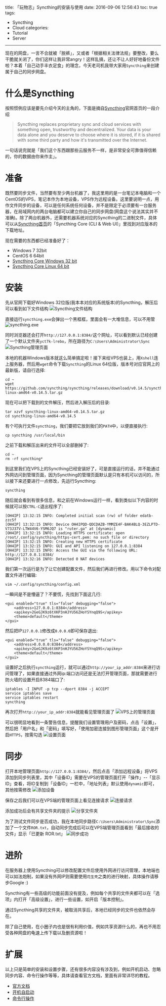 title: 「玩物志」Syncthing的安装与使用
date: 2016-09-06 12:56:43
toc: true
tags:
- Syncthing
- Cloud
categories:
- Tutorial
- Server
---
现在的网盘，一言不合就被「脱裤」，又或者「根据相关法律法规」要整改，要么干脆就关闭了，你们这样让我非常angry！这样乱搞，还让不让人好好地备份文件啦？本着「自己动手丰衣足食」的理念，今天老司机我带大家用`Syncthing`来创建属于自己的同步网盘。

# 什么是Syncthing
按照惯例应该是要先介绍今天的主角的，下面是摘自[Syncthing](https://syncthing.net/ "访问Syncthing官网")官网首页的一段介绍
> Syncthing replaces proprietary sync and cloud services with something open, trustworthy and decentralized. Your data is your data alone and you deserve to choose where it is stored, if it is shared with some third party and how it's transmitted over the Internet.

一句话说完就是「我们这个东西跟那些云服务不一样，是非常安全可靠值得信赖的，你的数据由你来作主」。

# 准备
既然要同步文件，当然要有至少两台机器了，我这里用的是一台笔记本电脑和一个CentOS的VPS，笔记本作为本地设备，VPS作为远程设备。这里要说明一点，用作文件同步的设备，可以是任何系统任何设备，并不是限定于必须要有一台服务器，在局域网内的两台电脑都可以建立你自己的同步网盘(网盘这个说法其实并不准确)。除了两台机器外，还需要机器系统对应的Syncthing的二进制文件，具体可以从[Syncthing首页](https://syncthing.net/ "访问Syncthing首页")的「Syncthing Core (CLI & Web UI)」里找到对应版本的下载地址。

现在需要的东西都已经准备好了：
- Windows 7 32bit
- CentOS 6 64bit
- [Syncthing Core Windows 32 bit](https://github.com/syncthing/syncthing/releases/download/v0.14.5/syncthing-windows-386-v0.14.5.zip "Syncthing Core Windows 32 bit")
- [Syncthing Core Linux 64 bit](https://github.com/syncthing/syncthing/releases/download/v0.14.5/syncthing-linux-amd64-v0.14.5.tar.gz "Syncthing Core Linux 64 bit")

# 安装
先从官网下载好Windows 32位版(我本本对应的系统版本)的Syncthing，解压后可以看到如下文件结构
![Syncthing文件结构](/images/Syncthing/1.PNG)

直接运行`syncthing.exe`会弹出一个黑框框，里面会有一大堆信息，可以不用管
![syncthing.exe](/images/Syncthing/2.PNG)

同时浏览器还会打开`http://127.0.0.1:8384/`这个网址，可以看到默认已经创建了一个默认文件夹`yct7k-lrebo`，所在路径为`C:\Users\Administrator\Sync`
![Syncthing管理页面](/images/Syncthing/3.PNG)

本地的机器Windows版本就这么简单搞定啦！接下来给VPS也装上，用`Xshell`连上服务器，然后用`wget`命令下载`Syncthing`的Linux 64位版，版本号对应官网上的最新版，请自行选择:
```
cd ~
wget https://github.com/syncthing/syncthing/releases/download/v0.14.5/syncthing-linux-amd64-v0.14.5.tar.gz
```

现在可以把下载到的文件解压，然后进入解压后的目录:
```
tar xzvf syncthing-linux-amd64-v0.14.5.tar.gz
cd syncthing-linux-amd64-v0.14.5
```

有个可执行文件`syncthing`，我们要把它放到我们的`PATH`中，以便直接执行:
```
cp syncthing /usr/local/bin
```

之前下载和解压出来的文件可以全部删掉了:
```
cd ~
rm -rf syncthing*
```

到这里我们在VPS上的Syncthing已经安装好了，可是直接运行的话，并不能通过外网访问到管理页面，因为Syncthing的管理页面默认是只有本机可以访问的，所以接下来还要进行一点修改，先运行Syncthing:
```
syncthing
```

随后就会看到有很多信息，和之前在Windows运行一样，看到类似以下内容的时候就可以按`CTRL-C`退出程序了:
```
[OH4IP] 13:32:15 INFO: Completed initial scan (rw) of folder edatb-zzc5f
[OH4IP] 13:32:15 INFO: Device OH4IPQD-QDCDAZB-YMMZE4F-BAK4BLQ-3EZLPTD-V73J37V-LTW44V6-YSM6JQ7 is "ruter.ga" at [dynamic]
[OH4IP] 13:32:15 INFO: Loading HTTPS certificate: open /root/.config/syncthing/https-cert.pem: no such file or directory
[OH4IP] 13:32:15 INFO: Creating new HTTPS certificate
[OH4IP] 13:32:15 INFO: GUI and API listening on 127.0.0.1:8384
[OH4IP] 13:32:15 INFO: Access the GUI via the following URL: http://127.0.0.1:8384/
[OH4IP] 13:32:16 INFO: Detected 0 NAT devices
```

我们第一次运行是为了让它创建配置文件，然后我们再进行修改。用以下命令对配置文件进行编辑:
```
vim ~/.config/syncthing/config.xml
```

一瞬间是不是懵逼了？不要慌，先找到下面这几行:
```
<gui enabled="true" tls="false" debugging="false">
    <address>127.0.0.1:8384</address>
    <apikey>2GeGJK9z6tXKP3nHJYU56ZHoYSYnqQ9S</apikey>
    <theme>default</theme>
</gui>
```

然后把IP`127.0.0.1`修改成`0.0.0.0`即可保存退出:
```
<gui enabled="true" tls="false" debugging="false">
    <address>0.0.0.0:8384</address>
    <apikey>2GeGJK9z6tXKP3nHJYU56ZHoYSYnqQ9S</apikey>
    <theme>default</theme>
</gui>
```

设置好之后执行`syncthing`运行，就可以通过`http://your_ip_addr:8384`来进行访问管理了，如果直接通过外网ip:端口访问还是无法打开管理页面，那就需要进行防火墙的设置开启8384端口了:
```
iptables -I INPUT -p tcp --dport 8384 -j ACCEPT
service iptables save
service iptables restart
syncthing
```

再次打开`http://your_ip_addr:8384`就能看见管理页面了
![VPS上的管理页面](/images/Syncthing/4.PNG)

可以很明显地看到一条警告信息，提醒我们设置管理用户及密码，点击「设置」，然后把「用户名」和「密码」填写好，「使用加密连接到图形管理页面」这个是开启`HTTPS`，按需勾选
![设置页面](/images/Syncthing/5.PNG)

# 同步
打开本地管理页面`http://127.0.0.1:8384/`，然后点击「添加远程设备」将VPS添加到同步列表里，其中「设备ID」需要在VPS的管理页面打开「操作」--「显示ID」查看，将ID复制到「设备ID」一栏中，「地址列表」默认使用`dynamic`即可，其他按需修改
![添加设备](/images/Syncthing/6.PNG)

保存之后我们可以在VPS端的管理页面上看见连接请求
![连接请求](/images/Syncthing/7.PNG)

添加成功后会有共享文件夹的提示
![分享文件夹](/images/Syncthing/8.PNG)

为了测试文件同步是否成功，我在本地同步路径`C:\Users\Administrator\Sync`添加了一个文件`ROR.txt`，自动同步完成后可以在VPS端管理页面看到「最后接收的文件」显示「已更新 ROR.txt」
![同步成功](/images/Syncthing/9.PNG)

# 进阶
在服务器上使用Syncthing可以修改配置文件后使用外网进行访问管理，本地端也可以如法炮制，如果没有外网IP则需要使用`花生壳`之类的进行映射，具体操作请移步Google :)

Syncthing有一些高级的功能前面没有提及，例如每个共享的文件夹都可以在「选项」内打开「高级设置」，进行一些设置，如开启「版本控制」。

通过Syncthing共享的文件夹，被取消共享后，本地已经同步的文件也依然会存在。

除了自己使用，在小圈子内也是很有利用价值，例如共享资源什么的，再也不用忍受各种网盘的龟速上传下载以及删资源啦！

# 扩展
以上只是简单的安装和设置步骤，还有很多内容没有涉及到，例如开机启动、忽略同步内容、命令行操作等等，具体请查看官方文档，里面有非常详尽的教程。
- [官方文档](https://docs.syncthing.net/index.html)
- [开机自启动](https://docs.syncthing.net/users/autostart.html)
- [命令行操作](https://docs.syncthing.net/users/syncthing.html)